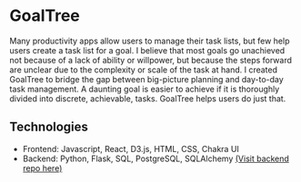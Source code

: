 # GoalTree
Many productivity apps allow users to manage their task lists, but few help users create a task list for a goal. I believe that most goals go unachieved not because of a lack of ability or willpower, but because the steps forward are unclear due to the complexity or scale of the task at hand. 
I created GoalTree to bridge the gap between big-picture planning and day-to-day task management. A daunting goal is easier to achieve if it is thoroughly divided into discrete, achievable, tasks. GoalTree helps users do just that. 

## Technologies
* Frontend: Javascript, React, D3.js, HTML, CSS, Chakra UI
* Backend: Python, Flask, SQL, PostgreSQL, SQLAlchemy [(Visit backend repo here)](https://github.com/justinakliu/goal-tree-back-end)
